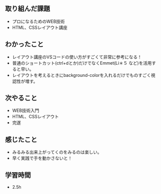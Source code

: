 ## 取り組んだ課題
- プロになるためのWEB技術
- HTML、CSSレイアウト講座

## わかったこと
- レイアウト講座のVSコードの使い方がすごくて非常に参考になる！
- 普通のショートカット(ctrl+dとか)だけでなくEmmet(Li＊５ など)を活用すると早い。
- レイアウトを考えるときにbackground-colorを入れるだけでものすごく視認性が増す。

## 次やること
- WEB技術入門
- HTML、CSSレイアウト
- 完遂

## 感じたこと
- みるみる出来上がってくのをみるのは楽しい。
- 早く実践で手を動かさないと！

## 学習時間
- 2.5h
